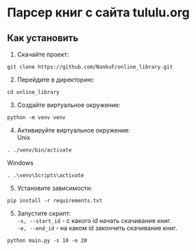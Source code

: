 # Парсер книг с сайта tululu.org

## Как установить

1. Скачайте проект:<br>

```commandline
git clone https://github.com/NankuF/online_library.git
```

2. Перейдите в директорию:

```commandline
cd online_library
```
3. Создайте виртуальное окружение:<br>

```commandline
python -m venv venv
```

4. Активируйте виртуальное окружение:<br>
Unix
```commandline
. ./venv/bin/activate
```
Windows
```commandline
. .\venv\Scripts\activate
```
5. Установите зависимости:<br>

```commandline
pip install -r requirements.txt
```

5. Запустите скрипт:<br>
`-s, --start_id` - с какого id начать скачивание книг.<br>
`-e, --end_id` - на каком id закончить скачивание книг.<br>
```commandline
python main.py -s 10 -e 20
```